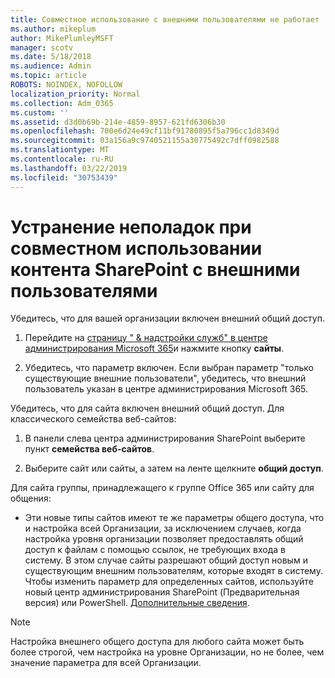 ```yaml
---
title: Совместное использование с внешними пользователями не работает
ms.author: mikeplum
author: MikePlumleyMSFT
manager: scotv
ms.date: 5/18/2018
ms.audience: Admin
ms.topic: article
ROBOTS: NOINDEX, NOFOLLOW
localization_priority: Normal
ms.collection: Adm_O365
ms.custom: ''
ms.assetid: d3d0b69b-214e-4859-8957-621fd6306b30
ms.openlocfilehash: 700e6d24e49cf11bf91780895f5a796cc1d8349d
ms.sourcegitcommit: 03a156a9c9740521155a30775492c7dff0982588
ms.translationtype: MT
ms.contentlocale: ru-RU
ms.lasthandoff: 03/22/2019
ms.locfileid: "30753439"
---
```

# <a name="fix-problems-sharing-sharepoint-content-with-external-users"></a>Устранение неполадок при совместном использовании контента SharePoint с внешними пользователями

Убедитесь, что для вашей организации включен внешний общий доступ.
  
1. Перейдите на [страницу " &amp; надстройки служб" в центре администрирования Microsoft 365](https://portal.office.com/adminportal/home#/Settings/ServicesAndAddIns)и нажмите кнопку **сайты**.
    
2. Убедитесь, что параметр включен. Если выбран параметр "только существующие внешние пользователи", убедитесь, что внешний пользователь указан в центре администрирования Microsoft 365.
    
Убедитесь, что для сайта включен внешний общий доступ. Для классического семейства веб-сайтов:
  
1. В панели слева центра администрирования SharePoint выберите пункт **семейства веб-сайтов**.
    
2. Выберите сайт или сайты, а затем на ленте щелкните **общий доступ**.
    
Для сайта группы, принадлежащего к группе Office 365 или сайту для общения:
  
- Эти новые типы сайтов имеют те же параметры общего доступа, что и настройка всей Организации, за исключением случаев, когда настройка уровня организации позволяет предоставлять общий доступ к файлам с помощью ссылок, не требующих входа в систему. В этом случае сайты разрешают общий доступ новым и существующим внешним пользователям, которые входят в систему. Чтобы изменить параметр для определенных сайтов, используйте новый центр администрирования SharePoint (Предварительная версия) или PowerShell. [Дополнительные сведения](https://go.microsoft.com/fwlink/?linkid=871863).
    
> [!NOTE]
> Настройка внешнего общего доступа для любого сайта может быть более строгой, чем настройка на уровне Организации, но не более, чем значение параметра для всей Организации. 
  


